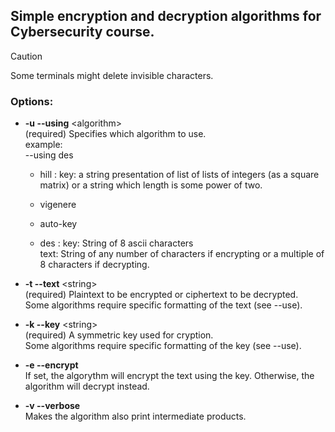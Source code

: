## Simple encryption and decryption algorithms for Cybersecurity course.

> [!CAUTION]
> Some terminals might delete invisible characters.

### Options:

-   **-u --using** \<algorithm>\
    (required) Specifies which algorithm to use.\
    example:\
    --using des

    - hill
    : key: a string presentation of list of lists of integers (as a square matrix) or a string which length is some power of two.
    
    - vigenere
    
    - auto-key
    
    - des
    : key: String of 8 ascii characters\
      text: String of any number of characters if encrypting or a multiple of 8 characters if decrypting.

- **-t --text** \<string>\
    (required) Plaintext to be encrypted or ciphertext to be decrypted.\
    Some algorithms require specific formatting of the text (see --use).
 
- **-k --key** \<string>\
    (required) A symmetric key used for cryption.\
    Some algorithms require specific formatting of the key (see --use).

- **-e --encrypt**\
    If set, the algorythm will encrypt the text using the key. Otherwise, the algorithm will decrypt instead.

- **-v --verbose**\
    Makes the algorithm also print intermediate products. 
